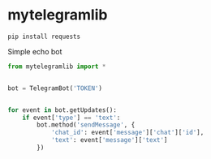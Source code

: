 # mytelegramlib
```
pip install requests
```


Simple echo bot
```python
from mytelegramlib import *


bot = TelegramBot('TOKEN')


for event in bot.getUpdates():
    if event['type'] == 'text':
        bot.method('sendMessage', {
            'chat_id': event['message']['chat']['id'],
            'text': event['message']['text']
        })
```
